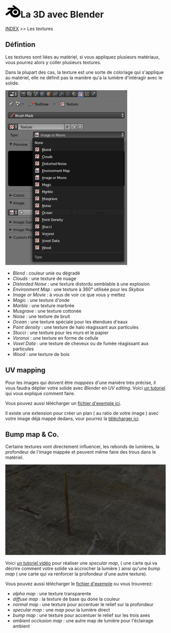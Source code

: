 # ![logo blender](src/blender.png)La 3D avec Blender
[INDEX](readme.md) >> Les textures

## Défintion

Les textures sont liées au matériel, si vous appliquez plusieurs matériaux, vous pourrez alors y coller plusieurs textures.

Dans la plupart des cas, la texture est une sorte de coloriage qui s'applique au matériel, elle ne définit pas la manière qu'a la lumière d'intéragir avec le solide.

![liste des différentes textures](src/texture-panel.png)

- *Blend* : couleur unie ou dégradé
- *Clouds* : une texture de nuage
- *Distorded Noise* : une texture distordu semblable à une explosion
- *Environment Map* : une texture à 360° utilisée pour les *Skybox*
- *Image or Movie* : à vous de voir ce que vous y mettez
- *Magic* : une texture d'onde
- *Marble* : une texture marbrée
- *Musgrave* : une texture cottonée
- *Noise* : une texture de bruit
- *Ocean* : une texture spéciale pour les étendues d'eaux
- *Point density* : une texture de halo réagissant aux particules
- *Stucci* : une texture pour les murs et le papier
- *Voronoi* : une texture en forme de cellule
- *Voxel Data* : une texture de cheveux ou de fumée réagissant aux particules
- *Wood* : une texture de bois


## UV mapping

Pour les images qui doivent être *mappées* d'une manière trés précise, il vous faudra déplier votre solide avec *Blender* en *UV editing*. Voici [un tutoriel](https://openclassrooms.com/courses/uv-mapping-avec-blender) qui vous explique comment faire.

Vous pouvez aussi télécharger un [fichier d'exemple ici](fichiers-blender/mpd24.zip).

Il existe une extension pour créer un plan ( au ratio de votre image ) avec votre image déjà mappé dedans, vour pourrez la [télécharger ici](https://wiki.blender.org/index.php/Extensions:2.6/Py/Scripts/Add_Mesh/Planes_from_Images).

## Bump map & Co.

Certaine textures vont directement influencer, les rebonds de lumières, la profondeur de l'image mappée et peuvent même faire des trous dans le matériel.

![rendu du fichier d'exemple](src/mapping-example.png)

Voici [un tutoriel vidéo](https://www.youtube.com/watch?v=NeWTTINkUG0) pour réaliser une *specular map*, ( une carte qui va décrire comment votre solide va accrocher la lumière ) ainsi qu'une *bump map* ( une carte qui va renforcer la profondeur d'une autre texture).

Vous pouvez aussi télécharger le [fichier d'exemple](fichiers-blender/mapping.blend) ou vous trouverez:
- *alpha map* : une texture transparente
- *diffuse map* : la texture de base qu done la couleur
- *normal map* : une texture pour accentuer le relief sur la profondeur
- *specular map* : une *map* pour la lumière direct
- *bump map* : une texture pour accentuer le relief sur les trois axes
- *ambient occlusion map* : une autre map de lumière pour l'éclairage ambient
